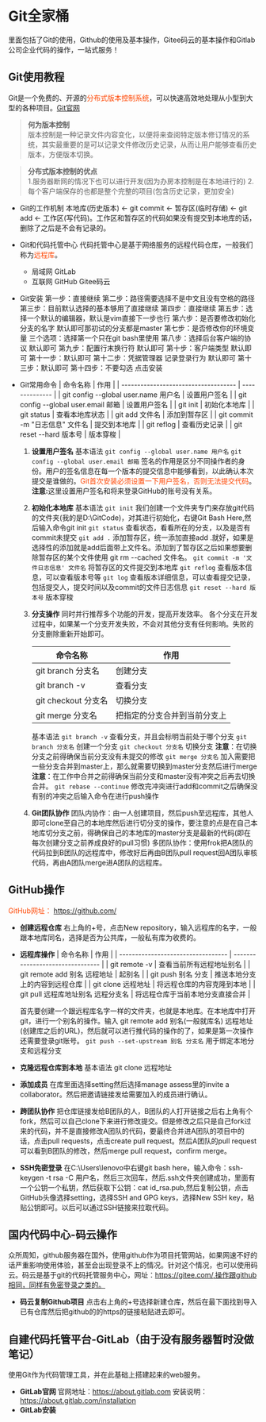 # Git全家桶
里面包括了Git的使用，Github的使用及基本操作，Gitee码云的基本操作和Gitlab公司企业代码的操作，一站式服务！

## Git使用教程
Git是一个免费的、开源的<font color=#FF4500>分布式版本控制系统</font>，可以快速高效地处理从小型到大型的各种项目。[Git官网](https://git-scm.com/)
> <b>何为版本控制</b>  
    版本控制是一种记录文件内容变化，以便将来查阅特定版本修订情况的系统，其实最重要的是可以记录文件修改历史记录，从而让用户能够查看历史版本，方便版本切换。

> <b>分布式版本控制的优点</b>  
    1.服务器断网的情况下也可以进行开发(因为办房本控制是在本地进行的)
    2.每个客户端保存的也都是整个完整的项目(包含历史记录，更加安全)

* Git的工作机制
  本地库(历史版本) ← git commit ← 暂存区(临时存储) ← git add ← 工作区(写代码)。工作区和暂存区的代码如果没有提交到本地库的话，删除了之后是不会有记录的。
* Git和代码托管中心
  代码托管中心是基于网络服务的远程代码仓库，一般我们称为<font color=#FF4500>远程库</font>。
  * 局域网
    GitLab
  * 互联网
    GitHub
    Gitee码云
* Git安装
  第一步：直接继续
  第二步：路径需要选择不是中文且没有空格的路径
  第三步：目前默认选择的基本够用了直接继续
  第四步：直接继续
  第五步：选择一个默认的编辑器，默认是vim直接下一步也行
  第六步：是否要修改初始化分支的名字 默认即可那初试的分支都是master
  第七步：是否修改你的环境变量 三个选项：选择第一个只在git bash里使用
  第八步：选择后台客户端的协议 默认即可
  第九步：配置行末换行符 默认即可
  第十步：客户端类型 默认即可
  第十一步：默认即可
  第十二步：凭据管理器 记录登录行为 默认即可
  第十三步：默认即可
  第十四步：不要勾选 点击安装
* Git常用命令
  | 命令名称                             | 作用           |
  | ------------------------------------ | -------------- |
  | git config --global user.name 用户名 | 设置用户签名   |
  | git config --global user.email 邮箱  | 设置用户签名   |
  | git init                             | 初始化本地库   |
  | git status                           | 查看本地库状态 |
  | git add 文件名                       | 添加到暂存区   |
  | git commit -m "日志信息" 文件名      | 提交到本地库   |
  | git reflog                           | 查看历史记录   |
  | git reset --hard 版本号              | 版本穿梭       |

  1. <b>设置用户签名</b>
    基本语法
    `git config --global user.name 用户名`
    `git config --global user.email 邮箱`
    签名的作用是区分不同操作者的身份。用户的签名信息在每一个版本的提交信息中能够看到，以此确认本次提交是谁做的。<font color=#FF4500>Git首次安装必须设置一下用户签名，否则无法提交代码</font>。<b>注意:</b>这里设置用户签名和将来登录GitHub的账号没有关系。  
  
  2. <b>初始化本地库</b>
    基本语法
    `git init`
    我们创建一个文件夹专门来存放git代码的文件夹(我的是D:\GitCode)，对其进行初始化，右键Git Bash Here,然后输入命令git init
    `git status`
    查看状态，看看所在的分支，以及是否有commit未提交
    `git add .`
    添加暂存区，统一添加直接add .就好，如果是选择性的添加就是add后面带上文件名。添加到了暂存区之后如果想要删除暂存区的某个文件使用 git rm --cached 文件名。
    `git commit -m '文件日志信息' 文件名`
    将暂存区的文件提交到本地库
    `git reflog`
    查看版本信息，可以查看版本号等
    `git log`
    查看版本详细信息，可以查看提交记录，包括提交人，提交时间以及commit的文件日志信息
    `git reset --hard 版本号`
    版本穿梭
  3. <b>分支操作</b>
    同时并行推荐多个功能的开发，提高开发效率。
    各个分支在开发过程中，如果某一个分支开发失败，不会对其他分支有任何影响。失败的分支删除重新开始即可。
    
      | 命令名称            | 作用                         |
      | ------------------- | ---------------------------- |
      | git branch 分支名   | 创建分支                     |
      | git branch -v       | 查看分支                     |
      | git checkout 分支名 | 切换分支                     |
      | git merge 分支名    | 把指定的分支合并到当前分支上 |
      
      基本语法
      `git branch -v`
      查看分支，并且会标明当前处于哪个分支
      `git branch 分支名`
      创建一个分支
      `git checkout 分支名`
      切换分支 <b>注意</b>：在切换分支之前得确保当前分支没有未提交的修改
      `git merge 分支名`
      加入需要把一些分支合并到master上，那么就需要切换到master分支然后进行merge <b>注意</b>：在工作中合并之前得确保当前分支和master没有冲突之后再去切换合并。
      `git rebase --continue`
      修改完冲突进行add和commit之后确保没有别的冲突之后输入命令在进行push操作
  4.  <b>Git团队协作</b>
      团队内协作：由一人创建项目，然后push至远程库，其他人即可clone至自己的本地库然后进行切分支的操作，要注意的点是在自己本地库切分支之前，得确保自己的本地库的master分支是最新的代码(即在每次创建分支之前养成良好的pull习惯)
      多团队协作：使用frok把A团队的代码拉到B团队的远程库中，修改好后再由B团队pull request回A团队审核代码，再由A团队merge进A团队的远程库。
## GitHub操作
<font color=#FF4500>GitHub网址：</font> https://github.com/

* <b>创建远程仓库</b>
  右上角的+号，点击New repository，输入远程库的名字，一般跟本地库同名，选择是否为公共库，一般私有库为收费的。
* <b>远程库操作</b>
  | 命令名称                           | 作用                             |
  | ---------------------------------- | -------------------------------- |
  | git remote -v                      | 查看当前所有远程地址别名         |
  | git remote add 别名 远程地址       | 起别名                           |
  | git push 别名 分支                 | 推送本地分支上的内容到远程仓库   |
  | git clone 远程地址                 | 将远程仓库的内容克隆到本地       |
  | git pull 远程库地址别名 远程分支名 | 将远程仓库于当前本地分支直接合并 |

  首先要创建一个跟远程库名字一样的文件夹，也就是本地库。在本地库中打开git，进行一个别名的操作。输入 git remote add 别名(一般就库名) 远程地址(创建库之后的URL)，然后就可以进行推代码的操作的了，如果是第一次操作还需要登录git账号。
  `git push --set-upstream 别名 分支名`
  用于绑定本地分支和远程分支
* <b>克隆远程仓库到本地</b>
  基本语法
  git clone 远程地址
* <b>添加成员</b>
  在库里面选择setting然后选择manage assess里的invite a collaborator。然后把邀请链接发给需要加入的成员进行确认。
* <b>跨团队协作</b>
  把仓库链接发给B团队的人，B团队的人打开链接之后右上角有个fork，然后可以自己clone下来进行修改提交。但是修改之后只是自己fork过来的代码，并不是直接修改A团队的代码，要最终合并进A团队的项目中的话，点击pull requests，点击create pull request。然后A团队的pull request可以看到B团队的修改，然后merge pull request，confirm merge。
* <b>SSH免密登录</b>
  在C:\Users\lenovo中右键git bash here，输入命令：ssh-keygen -t rsa -C 用户名，然后三次回车，然后.ssh文件夹创建成功，里面有一个公钥一个私钥，然后获取下公钥：cat id_rsa.pub,然后复制公钥，点击GitHub头像选择setting，选择SSH and GPG keys，选择New SSH key，粘贴公钥即可。以后可以通过SSH链接来拉取代码。

## 国内代码中心-码云操作
众所周知，github服务器在国外，使用github作为项目托管网站，如果网速不好的话严重影响使用体验，甚至会出现登录不上的情况。针对这个情况，也可以使用码云。码云是基于git的代码托管服务中心，网址：https://gitee.com/,操作跟github相同，同样有免密登录之类的。
* <b>码云复制Github项目</b>
  点击右上角的+号选择新建仓库，然后在最下面找到导入已有仓库然后把github的的https的链接粘贴进去即可。
## 自建代码托管平台-GitLab（由于没有服务器暂时没做笔记）
使用Git作为代码管理工具，并在此基础上搭建起来的web服务。
* <b>GitLab官网</b>
  官网地址：https://about.gitlab.com
  安装说明：https://about.gitlab.com/installation
* <b>GitLab安装</b>


  








    
  
